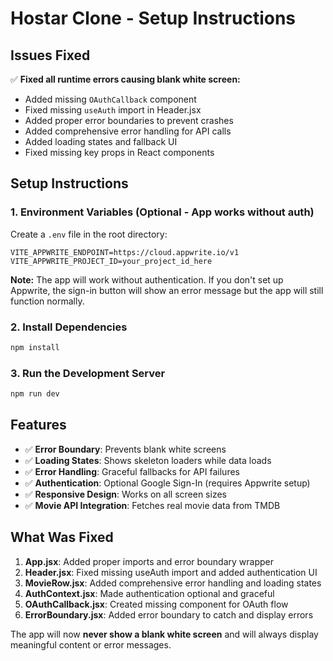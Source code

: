 # Hostar Clone - Setup Instructions

## Issues Fixed

✅ **Fixed all runtime errors causing blank white screen:**
- Added missing `OAuthCallback` component
- Fixed missing `useAuth` import in Header.jsx
- Added proper error boundaries to prevent crashes
- Added comprehensive error handling for API calls
- Added loading states and fallback UI
- Fixed missing key props in React components

## Setup Instructions

### 1. Environment Variables (Optional - App works without auth)
Create a `.env` file in the root directory:

```env
VITE_APPWRITE_ENDPOINT=https://cloud.appwrite.io/v1
VITE_APPWRITE_PROJECT_ID=your_project_id_here
```

**Note:** The app will work without authentication. If you don't set up Appwrite, the sign-in button will show an error message but the app will still function normally.

### 2. Install Dependencies
```bash
npm install
```

### 3. Run the Development Server
```bash
npm run dev
```

## Features

- ✅ **Error Boundary**: Prevents blank white screens
- ✅ **Loading States**: Shows skeleton loaders while data loads
- ✅ **Error Handling**: Graceful fallbacks for API failures
- ✅ **Authentication**: Optional Google Sign-In (requires Appwrite setup)
- ✅ **Responsive Design**: Works on all screen sizes
- ✅ **Movie API Integration**: Fetches real movie data from TMDB

## What Was Fixed

1. **App.jsx**: Added proper imports and error boundary wrapper
2. **Header.jsx**: Fixed missing useAuth import and added authentication UI
3. **MovieRow.jsx**: Added comprehensive error handling and loading states
4. **AuthContext.jsx**: Made authentication optional and graceful
5. **OAuthCallback.jsx**: Created missing component for OAuth flow
6. **ErrorBoundary.jsx**: Added error boundary to catch and display errors

The app will now **never show a blank white screen** and will always display meaningful content or error messages.

